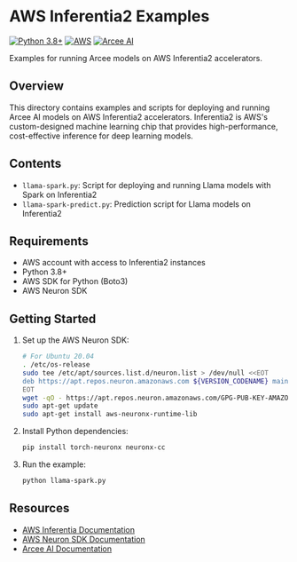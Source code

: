 # AWS Inferentia2 Examples

[![Python 3.8+](https://img.shields.io/badge/python-3.8+-blue.svg)](https://www.python.org/downloads/)
[![AWS](https://img.shields.io/badge/AWS-Inferentia2-orange)](https://aws.amazon.com/machine-learning/inferentia/)
[![Arcee AI](https://img.shields.io/badge/Arcee-AI-purple)](https://arcee.ai)

Examples for running Arcee models on AWS Inferentia2 accelerators.

## Overview

This directory contains examples and scripts for deploying and running Arcee AI models on AWS Inferentia2 accelerators. Inferentia2 is AWS's custom-designed machine learning chip that provides high-performance, cost-effective inference for deep learning models.

## Contents

- `llama-spark.py`: Script for deploying and running Llama models with Spark on Inferentia2
- `llama-spark-predict.py`: Prediction script for Llama models on Inferentia2

## Requirements

- AWS account with access to Inferentia2 instances
- Python 3.8+
- AWS SDK for Python (Boto3)
- AWS Neuron SDK

## Getting Started

1. Set up the AWS Neuron SDK:
   ```bash
   # For Ubuntu 20.04
   . /etc/os-release
   sudo tee /etc/apt/sources.list.d/neuron.list > /dev/null <<EOT
   deb https://apt.repos.neuron.amazonaws.com ${VERSION_CODENAME} main
   EOT
   wget -qO - https://apt.repos.neuron.amazonaws.com/GPG-PUB-KEY-AMAZON-AWS-NEURON.PUB | sudo apt-key add -
   sudo apt-get update
   sudo apt-get install aws-neuronx-runtime-lib
   ```

2. Install Python dependencies:
   ```bash
   pip install torch-neuronx neuronx-cc
   ```

3. Run the example:
   ```bash
   python llama-spark.py
   ```

## Resources

- [AWS Inferentia Documentation](https://aws.amazon.com/machine-learning/inferentia/)
- [AWS Neuron SDK Documentation](https://awsdocs-neuron.readthedocs-hosted.com/en/latest/)
- [Arcee AI Documentation](https://arcee.ai/docs) 